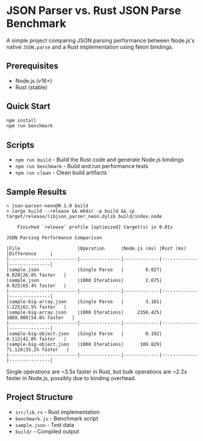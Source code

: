 # JSON Parser vs. Rust JSON Parse Benchmark

A simple project comparing JSON parsing performance between Node.js's native `JSON.parse` and a Rust implementation using Neon bindings.

## Prerequisites

- Node.js (v16+)
- Rust (stable)

## Quick Start

```bash
npm install
npm run benchmark
```

## Scripts

- `npm run build` - Build the Rust code and generate Node.js bindings
- `npm run benchmark` - Build and run performance tests
- `npm run clean` - Clean build artifacts

## Sample Results

```
> json-parser-neon@0.1.0 build
> cargo build --release && mkdir -p build && cp target/release/libjson_parser_neon.dylib build/index.node

    Finished `release` profile [optimized] target(s) in 0.01s

JSON Parsing Performance Comparison

|File                     |Operation      |Node.js (ms) |Rust (ms)    |Difference     |
|-------------------------|---------------|-------------|-------------|---------------|
|sample.json              |Single Parse   |        0.027|        0.020|26.8% faster   |
|sample.json              |1000 Iterations|        2.675|        0.925|65.4% faster   |
|-------------------------|---------------|-------------|-------------|---------------|
|sample-big-array.json    |Single Parse   |        3.181|        1.225|61.5% faster   |
|sample-big-array.json    |1000 Iterations|     2358.425|     1069.909|54.6% faster   |
|-------------------------|---------------|-------------|-------------|---------------|
|sample-big-object.json   |Single Parse   |        0.192|        0.112|41.8% faster   |
|sample-big-object.json   |1000 Iterations|      109.829|       71.124|35.2% faster   |
|-------------------------|---------------|-------------|-------------|---------------|
```

Single operations are ~3.5x faster in Rust, but bulk operations are ~2.2x faster in Node.js, possibly due to binding overhead.

## Project Structure

- `src/lib.rs` - Rust implementation
- `benchmark.js` - Benchmark script
- `sample.json` - Test data
- `build/` - Compiled output


